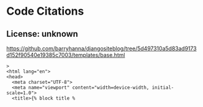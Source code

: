 # Code Citations

## License: unknown
https://github.com/barryhanna/djangositeblog/tree/5d497310a5d83ad9173d152f90540e19385c7003/templates/base.html

```
>
<html lang="en">
<head>
  <meta charset="UTF-8">
  <meta name="viewport" content="width=device-width, initial-scale=1.0">
  <title>{% block title %
```

